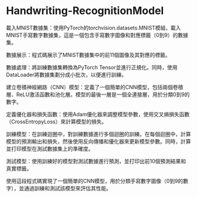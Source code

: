 # Handwriting-RecognitionModel

載入MNIST數據集：使用PyTorch的torchvision.datasets.MNIST模組，載入MNIST手寫數字數據集，這是一個包含手寫數字圖像和對應標籤（0到9）的數據集。

數據展示：程式碼展示了MNIST數據集中的前11個圖像及其對應的標籤。

數據處理：將訓練數據集轉換為PyTorch Tensor並進行正規化。同時，使用DataLoader將數據集劃分成小批次，以便進行訓練。

建立卷積神經網路（CNN）模型：定義了一個簡單的CNN模型，包括兩個卷積層、ReLU激活函數和池化層。模型的最後一層是一個全連接層，用於分類0到9的數字。

定義優化器和損失函數：使用Adam優化器來調整模型參數，使用交叉熵損失函數（CrossEntropyLoss）來計算模型的損失。

訓練模型：在訓練迴圈中，對訓練數據進行多個迴圈的訓練。在每個迴圈中，計算模型的預測輸出和損失，然後使用反向傳播和優化器來更新模型參數。同時，計算並打印模型在測試數據集上的準確度。

測試模型：使用訓練好的模型對測試數據進行預測，並打印出前10個預測結果和真實標籤。

使用這段程式碼實現了一個簡單的CNN模型，用於分類手寫數字圖像（0到9的數字），並通過訓練和測試該模型來評估其性能。
